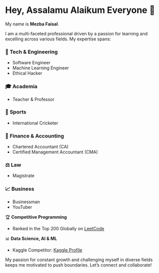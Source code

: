 # Hey, Assalamu Alaikum Everyone 👋  

My name is **Mezba Faisal**.

I am a multi-faceted professional driven by a passion for learning and excelling across various fields. My expertise spans:

### 🔧 **Tech & Engineering**  
- Software Engineer  
- Machine Learning Engineer  
- Ethical Hacker  

### 🎓 **Academia**  
- Teacher & Professor  

### 🏏 **Sports**  
- International Cricketer  

### 💼 **Finance & Accounting**  
- Chartered Accountant (CA)  
- Certified Management Accountant (CMA)  

### ⚖️ **Law**  
- Magistrate  

### 📈 **Business**  
- Businessman  
- YouTuber  

🏆 **Competitive Programming**  
- Ranked in the Top 200 Globally on [LeetCode](https://leetcode.com/u/mezbafaisal/)

📊 **Data Science, AI & ML**  
- Kaggle Competitor: [Kaggle Profile](https://www.kaggle.com/mezbafaisal)

My passion for constant growth and challenging myself in diverse fields keeps me motivated to push boundaries. Let’s connect and collaborate!
